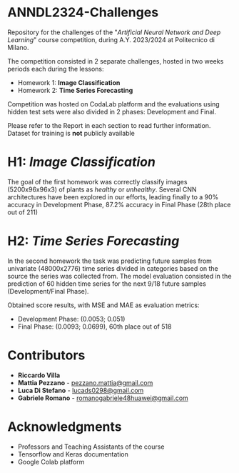 # ANNDL2324-Challenges
Repository for the challenges of the "*Artificial Neural Network and Deep Learning*" course competition, during A.Y. 2023/2024 at Politecnico di Milano.

The competition consisted in 2 separate challenges, hosted in two weeks periods each during the lessons:
* Homework 1: **Image Classification**
* Homework 2: **Time Series Forecasting**

Competition was hosted on CodaLab platform and the evaluations using hidden test sets were also divided in 2 phases: Development and Final.

Please refer to the Report in each section to read further information. Dataset for training is **not** publicly available 

# H1: ***Image Classification***
The goal of the first homework was correctly classify images (5200x96x96x3) of plants as *healthy* or *unhealthy*. Several CNN architectures have been explored in our efforts, leading finally to a 90% accuracy in Development Phase, 87.2% accuracy in Final Phase (28th place out of 211)

# H2: ***Time Series Forecasting***
In the second homework the task was predicting future samples from univariate (48000x2776) time series divided in categories based on the source the series was collected from. The model evaluation consisted in the prediction of 60 hidden time series for the next 9/18 future samples (Development/Final Phase). 

Obtained score results, with MSE and MAE as evaluation metrics:
* Development Phase: (0.0053; 0.051)
* Final Phase: (0.0093; 0.0699), 60th place out of 518

# Contributors
* **Riccardo Villa**
* **Mattia Pezzano** - pezzano.mattia@gmail.com
* **Luca Di Stefano** - lucads0298@gmail.com
* **Gabriele Romano** - romanogabriele48huawei@gmail.com


# Acknowledgments
* Professors and Teaching Assistants of the course
* Tensorflow and Keras documentation
* Google Colab platform

